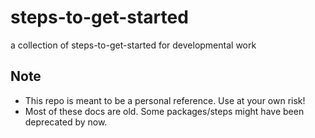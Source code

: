 steps-to-get-started
====================

a collection of steps-to-get-started for developmental work

## Note

- This repo is meant to be a personal reference. Use at your own risk!
- Most of these docs are old. Some packages/steps might have been deprecated by now.
